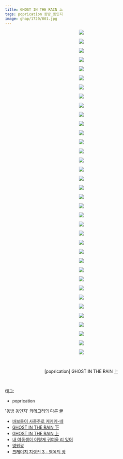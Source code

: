 ```yaml
---
title: GHOST IN THE RAIN 上
tags: poprication 동방_동인지
image: ghap/1720/001.jpg
---
```

<div class="article">
<p style="text-align: center; clear: none; float: none;"><img src="{{ site.nasurl }}/ghap/1720/001.jpg"/></p>
<p style="text-align: center; clear: none; float: none;"><img src="{{ site.nasurl }}/ghap/1720/002.jpg"/></p>
<p style="text-align: center; clear: none; float: none;"><img src="{{ site.nasurl }}/ghap/1720/003.jpg"/></p>
<p style="text-align: center; clear: none; float: none;"><img src="{{ site.nasurl }}/ghap/1720/004.jpg"/></p>
<p style="text-align: center; clear: none; float: none;"><img src="{{ site.nasurl }}/ghap/1720/005.jpg"/></p>
<p style="text-align: center; clear: none; float: none;"><img src="{{ site.nasurl }}/ghap/1720/006.jpg"/></p>
<p style="text-align: center; clear: none; float: none;"><img src="{{ site.nasurl }}/ghap/1720/007.jpg"/></p>
<p style="text-align: center; clear: none; float: none;"><img src="{{ site.nasurl }}/ghap/1720/008.jpg"/></p>
<p style="text-align: center; clear: none; float: none;"><img src="{{ site.nasurl }}/ghap/1720/009.jpg"/></p>
<p style="text-align: center; clear: none; float: none;"><img src="{{ site.nasurl }}/ghap/1720/010.jpg"/></p>
<p style="text-align: center; clear: none; float: none;"><img src="{{ site.nasurl }}/ghap/1720/011.jpg"/></p>
<p style="text-align: center; clear: none; float: none;"><img src="{{ site.nasurl }}/ghap/1720/012.jpg"/></p>
<p style="text-align: center; clear: none; float: none;"><img src="{{ site.nasurl }}/ghap/1720/013.jpg"/></p>
<p style="text-align: center; clear: none; float: none;"><img src="{{ site.nasurl }}/ghap/1720/014.jpg"/></p>
<p style="text-align: center; clear: none; float: none;"><img src="{{ site.nasurl }}/ghap/1720/015.jpg"/></p>
<p style="text-align: center; clear: none; float: none;"><img src="{{ site.nasurl }}/ghap/1720/016.jpg"/></p>
<p style="text-align: center; clear: none; float: none;"><img src="{{ site.nasurl }}/ghap/1720/017.jpg"/></p>
<p style="text-align: center; clear: none; float: none;"><img src="{{ site.nasurl }}/ghap/1720/018.jpg"/></p>
<p style="text-align: center; clear: none; float: none;"><img src="{{ site.nasurl }}/ghap/1720/019.jpg"/></p>
<p style="text-align: center; clear: none; float: none;"><img src="{{ site.nasurl }}/ghap/1720/020.jpg"/></p>
<p style="text-align: center; clear: none; float: none;"><img src="{{ site.nasurl }}/ghap/1720/021.jpg"/></p>
<p style="text-align: center; clear: none; float: none;"><img src="{{ site.nasurl }}/ghap/1720/022.jpg"/></p>
<p style="text-align: center; clear: none; float: none;"><img src="{{ site.nasurl }}/ghap/1720/023.jpg"/></p>
<p style="text-align: center; clear: none; float: none;"><img src="{{ site.nasurl }}/ghap/1720/024.jpg"/></p>
<p style="text-align: center; clear: none; float: none;"><img src="{{ site.nasurl }}/ghap/1720/025.jpg"/></p>
<p style="text-align: center; clear: none; float: none;"><img src="{{ site.nasurl }}/ghap/1720/026.jpg"/></p>
<p style="text-align: center; clear: none; float: none;"><img src="{{ site.nasurl }}/ghap/1720/027.jpg"/></p>
<p style="text-align: center; clear: none; float: none;"><img src="{{ site.nasurl }}/ghap/1720/028.jpg"/></p>
<p style="text-align: center; clear: none; float: none;"><img src="{{ site.nasurl }}/ghap/1720/029.jpg"/></p>
<p style="text-align: center; clear: none; float: none;"><img src="{{ site.nasurl }}/ghap/1720/030.jpg"/></p>
<p style="text-align: center; clear: none; float: none;"><img src="{{ site.nasurl }}/ghap/1720/031.jpg"/></p>
<p style="text-align: center; clear: none; float: none;"><img src="{{ site.nasurl }}/ghap/1720/032.jpg"/></p>
<p style="text-align: center; clear: none; float: none;"><img src="{{ site.nasurl }}/ghap/1720/033.jpg"/></p>
<p style="text-align: center; clear: none; float: none;"><img src="{{ site.nasurl }}/ghap/1720/034.jpg"/></p>
<p style="text-align: center; clear: none; float: none;"><img src="{{ site.nasurl }}/ghap/1720/035.jpg"/></p>
<p style="text-align: center; clear: none; float: none;"><img src="{{ site.nasurl }}/ghap/1720/036.jpg"/></p>
<p style="text-align: center; clear: none; float: none;"><br/></p>
<p style="text-align: center; clear: none; float: none;">[poprication] GHOST IN THE RAIN 上</p>
<p><br/></p>
</div><div class="tagTrail">
<p>태그: </p>
<ul>
<li>poprication</li>
</ul>
</div><div class="another">
<p>'동방 동인지' 카테고리의 다른 글</p>
<ul>
<li><a href="/2016-08-20-ghap_1722">바보들이 사중주로 케케케-네</a></li>
<li><a href="/2016-08-20-ghap_1721">GHOST IN THE RAIN 下</a></li>
<li><a href="/2016-08-20-ghap_1720">GHOST IN THE RAIN 上</a></li>
<li><a href="/2016-08-20-ghap_1719">내 여동생이 이렇게 귀여울 리 있어</a></li>
<li><a href="/2016-08-20-ghap_1718">영원광</a></li>
<li><a href="/2016-08-20-ghap_1717">크레이지 지령전 3 - 염옥의 장</a></li>
</ul>
</div><div class="cb_module cb_fluid">
<div class="cb_wrt cb_profile">
</div><!-- commentList close -->
</div>